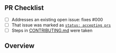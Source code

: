 <!-- 👋 Hi, thanks for sending a PR to test! 💖.
Please fill out all fields below and make sure each item is true and [x] checked.
Otherwise we may not be able to review your PR. -->

## PR Checklist

- [ ] Addresses an existing open issue: fixes #000
- [ ] That issue was marked as [`status: accepting prs`](https://github.com/PangolinTO/test/issues?q=is%3Aopen+is%3Aissue+label%3A%22status%3A+accepting+prs%22)
- [ ] Steps in [CONTRIBUTING.md](https://github.com/PangolinTO/test/blob/main/.github/CONTRIBUTING.md) were taken

## Overview

<!-- Description of what is changed and how the code change does that. -->
